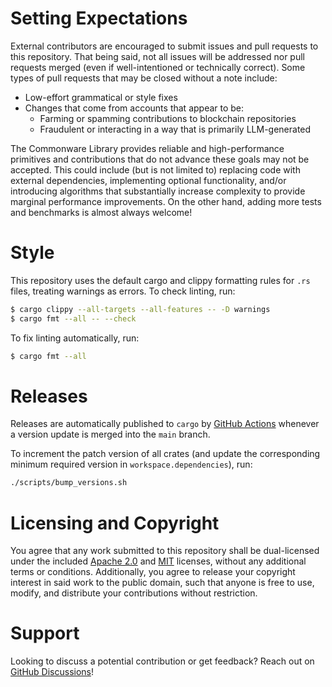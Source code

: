 # Setting Expectations

External contributors are encouraged to submit issues and pull requests to this repository. That being said, not all issues will be addressed nor pull requests merged (even if well-intentioned or technically correct). Some types of pull requests that may be closed without a note include:

- Low-effort grammatical or style fixes
- Changes that come from accounts that appear to be:
  - Farming or spamming contributions to blockchain repositories
  - Fraudulent or interacting in a way that is primarily LLM-generated

The Commonware Library provides reliable and high-performance primitives and contributions that do not advance these goals may not be accepted. This could include (but is not limited to) replacing code with external dependencies, implementing optional functionality, and/or introducing algorithms that substantially increase complexity to provide marginal performance improvements. On the other hand, adding more tests and benchmarks is almost always welcome!

# Style

This repository uses the default cargo and clippy formatting rules for `.rs` files, treating warnings as errors. To check linting, run:

```bash
$ cargo clippy --all-targets --all-features -- -D warnings
$ cargo fmt --all -- --check
```

To fix linting automatically, run:

```bash
$ cargo fmt --all
```

# Releases

Releases are automatically published to `cargo` by [GitHub Actions](.github/workflows/publish.yml) whenever a version update is merged into the `main` branch.

To increment the patch version of all crates (and update the corresponding minimum required version in `workspace.dependencies`), run:

```bash
./scripts/bump_versions.sh
```

# Licensing and Copyright

You agree that any work submitted to this repository shall be dual-licensed under the included [Apache 2.0](./LICENSE-APACHE) and [MIT](./LICENSE-MIT) licenses, without any additional terms or conditions. Additionally, you agree to release your copyright interest in said work to the public domain, such that anyone is free to use, modify, and distribute your contributions without restriction.

# Support

Looking to discuss a potential contribution or get feedback? Reach out on [GitHub Discussions](https://github.com/commonwarexyz/monorepo/discussions)!